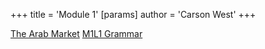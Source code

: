 +++
 title = 'Module 1'
[params]
	author = 'Carson West'
+++

 [The Arab Market](./../the-arab-market/)
 [M1L1 Grammar](./../m1l1-grammar/)
